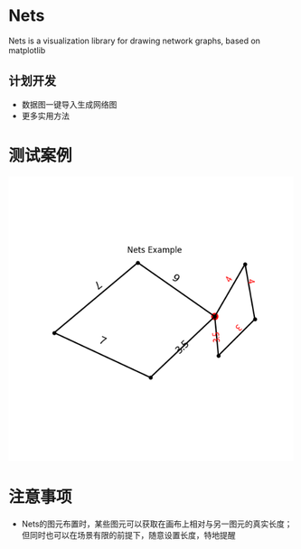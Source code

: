 # Nets
Nets is a visualization library for drawing network graphs, based on matplotlib

## 计划开发
- 数据图一键导入生成网络图
- 更多实用方法

# 测试案例
![img](example.png)

# 注意事项
- Nets的图元布置时，某些图元可以获取在画布上相对与另一图元的真实长度；但同时也可以在场景有限的前提下，随意设置长度，特地提醒